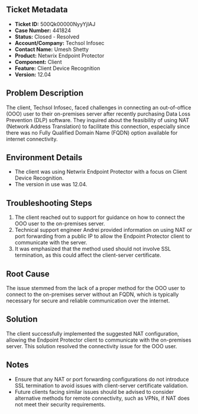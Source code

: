 ## Ticket Metadata
- **Ticket ID:** 500Qk00000NyyYjIAJ
- **Case Number:** 441824
- **Status:** Closed - Resolved
- **Account/Company:** Techsol Infosec
- **Contact Name:** Umesh Shetty
- **Product:** Netwrix Endpoint Protector
- **Component:** Client
- **Feature:** Client Device Recognition
- **Version:** 12.04

## Problem Description
The client, Techsol Infosec, faced challenges in connecting an out-of-office (OOO) user to their on-premises server after recently purchasing Data Loss Prevention (DLP) software. They inquired about the feasibility of using NAT (Network Address Translation) to facilitate this connection, especially since there was no Fully Qualified Domain Name (FQDN) option available for internet connectivity.

## Environment Details
- The client was using Netwrix Endpoint Protector with a focus on Client Device Recognition.
- The version in use was 12.04.

## Troubleshooting Steps
1. The client reached out to support for guidance on how to connect the OOO user to the on-premises server.
2. Technical support engineer Andrei provided information on using NAT or port forwarding from a public IP to allow the Endpoint Protector client to communicate with the server.
3. It was emphasized that the method used should not involve SSL termination, as this could affect the client-server certificate.

## Root Cause
The issue stemmed from the lack of a proper method for the OOO user to connect to the on-premises server without an FQDN, which is typically necessary for secure and reliable communication over the internet.

## Solution
The client successfully implemented the suggested NAT configuration, allowing the Endpoint Protector client to communicate with the on-premises server. This solution resolved the connectivity issue for the OOO user.

## Notes
- Ensure that any NAT or port forwarding configurations do not introduce SSL termination to avoid issues with client-server certificate validation.
- Future clients facing similar issues should be advised to consider alternative methods for remote connectivity, such as VPNs, if NAT does not meet their security requirements.